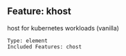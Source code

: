## Feature: khost

<website-feature> host for kubernetes workloads (vanilla) </website-feature>

	Type: element
	Included Features: chost

#
